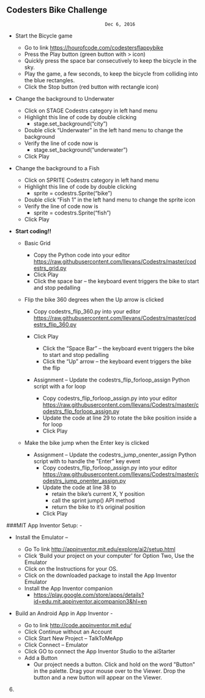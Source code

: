 ## Codesters Bike Challenge

										Dec 6, 2016


  * Start the Bicycle game
    * Go to link https://hourofcode.com/codestersflappybike
    * Press the Play button (green button with > icon)
    * Quickly press the space bar consecutively to keep the bicycle in the sky.
    * Play the game, a few seconds, to keep the bicycle from colliding into the blue rectangles.
    * Click the Stop button (red button with rectangle icon)

  * Change the background to Underwater
    * Click on STAGE Codestrs category in left hand menu
    * Highlight this line of code by double clicking
      * stage.set_background(“city”)
    * Double click “Underwater” in the left hand menu to change the background
    * Verify the line of code now is
      * stage.set_background(“underwater”)
    * Click Play

  * Change the background to a Fish
    * Click on SPRITE Codestrs category in left hand menu
    * Highlight this line of code by double clicking
       * sprite = codestrs.Sprite(“bike”)
    * Double click “Fish 1” in the left hand menu to change the sprite icon
    * Verify the line of code now is
       * sprite = codestrs.Sprite(“fish”)
    * Click Play

  * **Start coding!!**
    * Basic Grid
       * Copy the Python code into your editor https://raw.githubusercontent.com/llevans/Codestrs/master/codestrs_grid.py
       * Click Play
       * Click the space bar – the keyboard event triggers the bike to start and stop pedalling

    * Flip the bike 360 degrees when the Up arrow is clicked
       * Copy codestrs_flip_360.py into your editor https://raw.githubusercontent.com/llevans/Codestrs/master/codestrs_flip_360.py
       * Click Play
          * Click the “Space Bar” – the keyboard event triggers the bike to start and stop pedalling
          * Click the “Up” arrow – the keyboard event triggers the bike the flip

       * Assignment – Update the codestrs_flip_forloop_assign Python script with a for loop
          * Copy  codestrs_flip_forloop_assign.py into your editor https://raw.githubusercontent.com/llevans/Codestrs/master/codestrs_flip_forloop_assign.py
          * Update the code at line 29 to rotate the bike position inside a for loop
          * Click Play

    * Make the bike jump when the Enter key is clicked
       * Assignment – Update the codestrs_jump_onenter_assign Python script with to handle the "Enter" key event
          * Copy  codestrs_flip_forloop_assign.py into your editor https://raw.githubusercontent.com/llevans/Codestrs/master/codestrs_jump_onenter_assign.py
          * Update the code at line 38 to 
               * retain the bike’s current X, Y position
               * call the sprint jump() API method
               * return the bike to it’s original position
          * Click Play




###MIT App Inventor Setup: -
   * Install the Emulator –
      * Go To link http://appinventor.mit.edu/explore/ai2/setup.html
      * Click ‘Build your project on your computer’ for Option Two, Use the Emulator
      * Click on the Instructions for your OS.
      * Click on the downloaded package to install the App Inventor Emulator
      * Install the App Inventor companion
          * https://play.google.com/store/apps/details?id=edu.mit.appinventor.aicompanion3&hl=en
 
   * Build an Android App in App Inventor -

      * Go to link http://code.appinventor.mit.edu/
      * Click Continue without an Account
      * Click Start New Project – TalkToMeApp
      * Click Connect – Emulator
      * Click GO to connect the App Inventor Studio to the aiStarter
      * Add a Button
         * Our project needs a button. Click and hold on the word "Button" in the palette. Drag your mouse over to the Viewer. Drop the button and a new button will appear on the Viewer.
6.	

